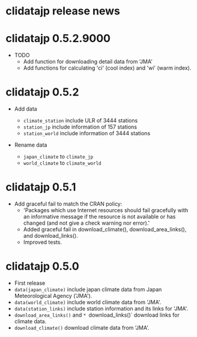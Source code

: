 # clidatajp release news


# clidatajp 0.5.2.9000

* TODO
  * Add function for downloading detail data from 'JMA'
  * Add functions for calculating 'ci' (cool index) and 'wi' (warm index).

# clidatajp 0.5.2

* Add data
    * `climate_station` include ULR of 3444 stations
    * `station_jp` include information of 157 stations
    * `station_world` include information of 3444 stations

* Rename data
    * `japan_climate` to `climate_jp`
    * `world_climate` to `climate_world`

# clidatajp 0.5.1

* Add graceful fail to match the CRAN policy: 
    * 'Packages which use Internet resources should fail gracefully with an informative message if the resource is not available or has changed (and not give a check warning nor error).'
    * Added graceful fail in download_climate(), download_area_links(), and download_links().
    * Improved tests.

# clidatajp 0.5.0

* First release
* `data(japan_climate)` include japan climate data from Japan Meteorological Agency ('JMA').
* `data(world_climate)` include world climate data from 'JMA'.
* `data(station_links)` include station information and its links for 'JMA'.
* `download_area_links()` and `* `download_links()` download links for climate data. 
* `download_climate()` download climate data from 'JMA'.
